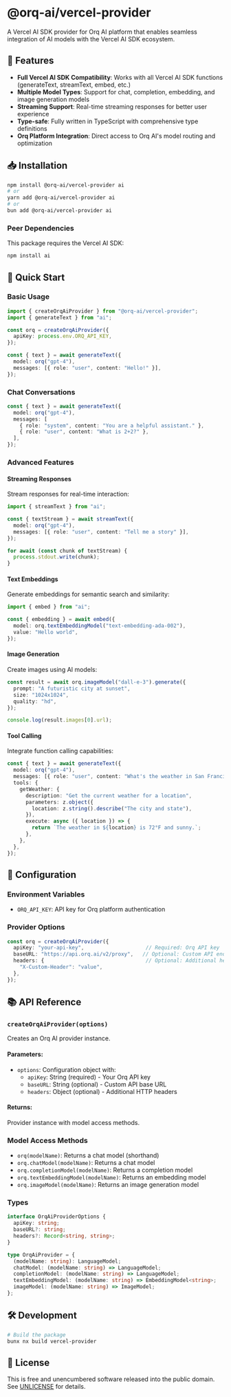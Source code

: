 # @orq-ai/vercel-provider

A Vercel AI SDK provider for Orq AI platform that enables seamless integration of AI models with the Vercel AI SDK ecosystem.

## 🎯 Features

- **Full Vercel AI SDK Compatibility**: Works with all Vercel AI SDK functions (generateText, streamText, embed, etc.)
- **Multiple Model Types**: Support for chat, completion, embedding, and image generation models
- **Streaming Support**: Real-time streaming responses for better user experience
- **Type-safe**: Fully written in TypeScript with comprehensive type definitions
- **Orq Platform Integration**: Direct access to Orq AI's model routing and optimization

## 📥 Installation

```bash
npm install @orq-ai/vercel-provider ai
# or
yarn add @orq-ai/vercel-provider ai
# or
bun add @orq-ai/vercel-provider ai
```

### Peer Dependencies

This package requires the Vercel AI SDK:

```bash
npm install ai
```

## 🚀 Quick Start

### Basic Usage

```typescript
import { createOrqAiProvider } from "@orq-ai/vercel-provider";
import { generateText } from "ai";

const orq = createOrqAiProvider({
  apiKey: process.env.ORQ_API_KEY,
});

const { text } = await generateText({
  model: orq("gpt-4"),
  messages: [{ role: "user", content: "Hello!" }],
});
```

### Chat Conversations

```typescript
const { text } = await generateText({
  model: orq("gpt-4"),
  messages: [
    { role: "system", content: "You are a helpful assistant." },
    { role: "user", content: "What is 2+2?" },
  ],
});
```

### Advanced Features

#### Streaming Responses

Stream responses for real-time interaction:

```typescript
import { streamText } from "ai";

const { textStream } = await streamText({
  model: orq("gpt-4"),
  messages: [{ role: "user", content: "Tell me a story" }],
});

for await (const chunk of textStream) {
  process.stdout.write(chunk);
}
```

#### Text Embeddings

Generate embeddings for semantic search and similarity:

```typescript
import { embed } from "ai";

const { embedding } = await embed({
  model: orq.textEmbeddingModel("text-embedding-ada-002"),
  value: "Hello world",
});
```

#### Image Generation

Create images using AI models:

```typescript
const result = await orq.imageModel("dall-e-3").generate({
  prompt: "A futuristic city at sunset",
  size: "1024x1024",
  quality: "hd",
});

console.log(result.images[0].url);
```

#### Tool Calling

Integrate function calling capabilities:

```typescript
const { text } = await generateText({
  model: orq("gpt-4"),
  messages: [{ role: "user", content: "What's the weather in San Francisco?" }],
  tools: {
    getWeather: {
      description: "Get the current weather for a location",
      parameters: z.object({
        location: z.string().describe("The city and state"),
      }),
      execute: async ({ location }) => {
        return `The weather in ${location} is 72°F and sunny.`;
      },
    },
  },
});
```

## 🔧 Configuration

### Environment Variables

- `ORQ_API_KEY`: API key for Orq platform authentication

### Provider Options

```typescript
const orq = createOrqAiProvider({
  apiKey: "your-api-key",                    // Required: Orq API key
  baseURL: "https://api.orq.ai/v2/proxy",   // Optional: Custom API endpoint
  headers: {                                 // Optional: Additional headers
    "X-Custom-Header": "value",
  },
});
```

## 📚 API Reference

### `createOrqAiProvider(options)`

Creates an Orq AI provider instance.

#### Parameters:

- `options`: Configuration object with:
  - `apiKey`: String (required) - Your Orq API key
  - `baseURL`: String (optional) - Custom API base URL
  - `headers`: Object (optional) - Additional HTTP headers

#### Returns:

Provider instance with model access methods.

### Model Access Methods

- `orq(modelName)`: Returns a chat model (shorthand)
- `orq.chatModel(modelName)`: Returns a chat model
- `orq.completionModel(modelName)`: Returns a completion model
- `orq.textEmbeddingModel(modelName)`: Returns an embedding model
- `orq.imageModel(modelName)`: Returns an image generation model

### Types

```typescript
interface OrqAiProviderOptions {
  apiKey: string;
  baseURL?: string;
  headers?: Record<string, string>;
}

type OrqAiProvider = {
  (modelName: string): LanguageModel;
  chatModel: (modelName: string) => LanguageModel;
  completionModel: (modelName: string) => LanguageModel;
  textEmbeddingModel: (modelName: string) => EmbeddingModel<string>;
  imageModel: (modelName: string) => ImageModel;
};
```

## 🛠️ Development

```bash
# Build the package
bunx nx build vercel-provider
```

## 📄 License

This is free and unencumbered software released into the public domain. See [UNLICENSE](https://unlicense.org) for details.
